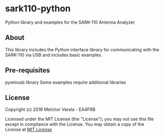 # sark110-python
Python library and examples for the SARK-110 Antenna Analyzer

## About
This library includes the Python interface library for communicating with the SARK-110 via USB and includes basic examples.

## Pre-requisites
pywinusb library
Some examples require additional libraries

## License
Copyright (c) 2018 Melchor Varela - EA4FRB

Licensed under the MIT License (the "License");
you may not use this file except in compliance with the License.
You may obtain a copy of the License at [MIT License](https://opensource.org/licenses/MIT)
	